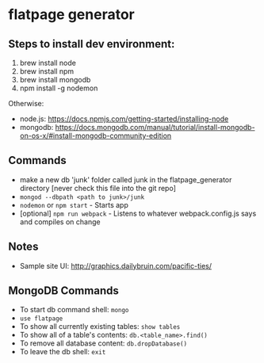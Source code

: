 # flatpage generator

## Steps to install dev environment:
1. brew install node
2. brew install npm
3. brew install mongodb
4. npm install -g nodemon

Otherwise:
* node.js: https://docs.npmjs.com/getting-started/installing-node
* mongodb: https://docs.mongodb.com/manual/tutorial/install-mongodb-on-os-x/#install-mongodb-community-edition


## Commands

* make a new db 'junk' folder called junk in the flatpage_generator directory [never check this file into the git repo]
* `mongod --dbpath <path to junk>/junk`
* `nodemon` or `npm start` - Starts app
* [optional] `npm run webpack` - Listens to whatever webpack.config.js says and compiles on change

## Notes
* Sample site UI: http://graphics.dailybruin.com/pacific-ties/

## MongoDB Commands
* To start db command shell: `mongo`
* `use flatpage`
* To show all currently existing tables: `show tables`
* To show all of a table's contents: `db.<table_name>.find()`
* To remove all database content: `db.dropDatabase()`
* To leave the db shell: `exit`